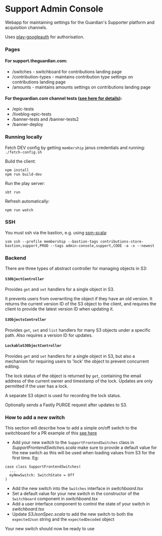 # Support Admin Console
Webapp for maintaining settings for the Guardian's Supporter platform and acquisition channels.

Uses [play-googleauth](https://github.com/guardian/play-googleauth) for authorisation.

### Pages

#### For support.theguardian.com:
- /switches - switchboard for contributions landing page
- /contribution-types - maintains contribution type settings on contributions landing page
- /amounts - maintains amounts settings on contributions landing page

#### For theguardian.com channel tests ([see here for details](docs/channel-tests.md)):
- /epic-tests
- /liveblog-epic-tests
- /banner-tests and /banner-tests2
- /banner-deploy

### Running locally
Fetch DEV config by getting `membership` janus credentials and running:
`./fetch-config.sh`

Build the client:
```
npm install
npm run build-dev
```

Run the play server:
```
sbt run
```

Refresh automatically:
```
npm run watch
```

### SSH
You must ssh via the bastion, e.g. using [ssm-scala](https://github.com/guardian/ssm-scala):

`ssm ssh --profile membership --bastion-tags contributions-store-bastion,support,PROD --tags admin-console,support,CODE -a -x --newest`


### Backend
There are three types of abstract controller for managing objects in S3:

#### `S3ObjectController`

Provides `get` and `set` handlers for a single object in S3.

It prevents users from overwriting the object if they have an old version.
It returns the current version ID of the S3 object to the client, and requires the client to provide the latest version ID when updating it.

#### `S3ObjectsController`

Provides `get`, `set` and `list` handlers for many S3 objects under a specific path. Also requires a version ID for updates.

#### `LockableS3ObjectController`

Provides `get` and `set` handlers for a single object in S3, but also a mechanism for requiring users to 'lock' the object to prevent concurrent editing.

The lock status of the object is returned by `get`, containing the email address of the current owner and timestamp of the lock.
Updates are only permitted if the user has a lock.

A separate S3 object is used for recording the lock status.

Optionally sends a Fastly PURGE request after updates to S3.

### How to add a new switch
This section will describe how to add a simple on/off switch to the switchboard for a PR example of this [see here](https://github.com/guardian/support-admin-console/pull/157/files)

- Add your new switch to the `SupportFrontendSwitches` class in _SupportFrontendSwitches.scala_ make sure to provide a default value for the new switch
as this will be used when loading values from S3 for the first time. Eg:
```
case class SupportFrontendSwitches(
  ...
  myNewSwitch: SwitchState = Off
)
```
- Add the new switch into the `Switches` interface in _switchboard.tsx_
- Set a default value for your new switch in the constructor of the `Switchboard` component in _switchboard.tsx_
- Add a user interface component to control the state of your switch in _switchboard.tsx_
- Update _S3JsonSpec.scala_ to add the new switch to both the `expectedJson` string and the `expectedDecoded` object

Your new switch should now be ready to use

